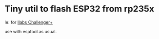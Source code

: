 # Tiny util to flash ESP32 from rp235x

Ie: for [Ilabs Challenger+](https://ilabs.se/product/challenger-rp2350-wifi-ble/)

use with esptool as usual.